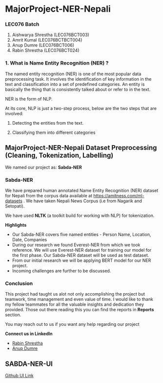 # MajorProject-NER-Nepali

### LEC076 Batch
1. Aishwarya Shrestha (LEC076BCT003)
2. Amrit Kumal (LEC076BCTBCT004)
3. Anup Dumre (LEC076BCT006)
4. Rabin Shrestha (LEC076BCT024)

### 1.   What is Name Entity Recognition (NER) ?
The named entity recognition (NER) is one of the most popular data preprocessing task. It involves the identification of key information in the text and classification into a set of predefined categories. An entity is basically the thing that is consistently talked about or refer to in the text.

NER is the form of NLP.

At its core, NLP is just a two-step process, below are the two steps that are involved:

1. Detecting the entities from the text.

2. Classifying them into different categories 


## MajorProject-NER-Nepali Dataset Preprocessing (Cleaning, Tokenization, Labelling)
We named our project as: **Sabda-NER**
### Sabda-NER

We have prepared human annotated Name Entity Recognition (NER) dataset for Nepali from the corpus data available at https://amitness.com/ml-datasets . We have taken Nepali News Corpus (i.e from Nagarik and Setopati). 

We have used **NLTK** (a toolkit build for working with NLP) for tokenization.

**Highlights**

* Our Sabda-NER covers five named entities - Person Name, Location, Date, Companies
* During our research we found Everest-NER from which we took reference. We will use Everest-NER dataset for training our model for the first phase. Our Sabda-NER dataset will be used as test dataset.
* From our initial research we will be applying BERT model for our NER project.
* Incoming challenges are further to be discussed.

### Conclusion
This project had taught us alot not only accomplishing the project but teamwork, time management and even value of time. I would like to thank my fellow teammates for all the valuable insights and dedication they provided. Those out there reading this you can find the reports in **Reports** section.

You may reach out to us if you want any help regarding our project

**Connect us in LinkedIn**

* [Rabin Shrestha](https://www.linkedin.com/in/rabin-shrestha-a0669a274/)
* [Anup Dumre](https://www.linkedin.com/in/anupdumre/)


## SABDA-NER-UI 

[Github UI Link](https://github.com/Rabin-Shresth/SABDA-NER-UI)



